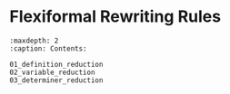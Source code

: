 Flexiformal Rewriting Rules
===========================


```{toctree}
:maxdepth: 2
:caption: Contents:

01_definition_reduction
02_variable_reduction
03_determiner_reduction
```
